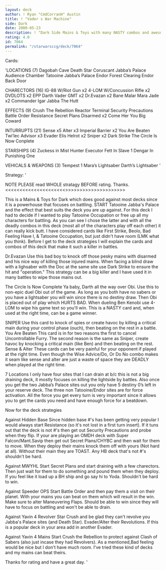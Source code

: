 ```yaml
---
layout: deck
author: ! Ryan "CmdCorranH" Austin
title: ! "Vader s War Machine"
side: Dark
date: 2000-05-23
description: ! "Dark Side Mains & Toys with many NASTY combos and awesome FUN. SWEAT battle deck."
rating: 4.0
id: 7064
permalink: "/starwarsccg/deck/7064"
---
```

Cards: 

'LOCATIONS (7)
Dagobah Cave
Death Star
Coruscant
Jabba’s Palace Audience Chamber
Tatooine Jabba’s Palace
Endor Forest Clearing
Endor Back Door

CHARECTORS (16)
IG-88 W/Riot Gun x2
4-LOM W/Concussion Rifle x2
DVDLOTS x2
EPP Darth Vader
GMT x2
Dr.Evazan x2
Bane Malar
Mara Jade x2
Commander Igar
Jabba The Hutt

EFFECTS (9)
Crush The Rebellion
Reactor Terminal
Security Precautions
Battle Order
Resistance
Secret Plans
Disarmed x2
Come Her You Big Coward

INTURRUPTS (21)
Sense x5
Alter x3
Imperial Barrier x2
You Are Beaten
Twi’lec Advisor x3
Evader
Elis Helrot x2
Sniper x2
Dark Strike
The Circle Is Now Conplete

STARSHIPS (4)
Zuckess in Mist Hunter
Executor
Fett In Slave 1
Dengar In Punishing One

VEHICALS & WEAPONS (3)
Tempest 1
Mara’s Lightsaber
Darth’s Lightsaber
'

Strategy: '

NOTE PLEASE read WHOLE stratagy BEFORE rating. Thanks.
<<<<<<<<<<<<<<<<<<<<<>>>>>>>>>>>>>>>>>>>>>

This is a Mains & Toys for Dark which does good against most decks since it is a powerhouse that focuses on battling. START Tatooine Jabba's Palace and the effect that best suits the deck you are up against. For this deck I had to decide if I wanted to play Tatooine Occupation or free up all my characters for battling. As you can see I chose the latter and with all the deadly combos in this deck (most all of the characters play off each other) it can really kick butt. I have considered cards like First Strike, Beolo, Bad Feeling Have I, & Tatooine Occupation, but just didn't have room (LMK what you think). Before I get to the deck strategies I will explain the cards and combos of this deck that make it such a killer in battles.

Dr.Evazan Use this bad boy to knock off those pesky mains with disarmed and his nice way of killing those injured mains. When facing a blind draw with a lighsaber with the Doc at the same site use Dark Strike to ensure the hit and "operation." This strategy can be a big killer and I have used it in many battles to wipe those mains out.

The Circle Is Now Complete Ya baby, Darth all the way over Obi. Use this to non-epic duel Obi out of the game. As long as you both have no sabers or you have a lightsaber you will win since there is no destiny draw. Then Obi is placed out of play which HURTS BAD. When dueling Ben Kenobi use 4-LOM to wipe his game text so you'll win. This is a NASTY card and, when used at the right time, can be a game winner.

SNIPER Use this card to knock of spies or create havoc by killing a critical main during your control phase (ouch), then beating on the rest in a battle.
You Are Beaten This card is in for two reasons the first to cancel Uncontrollable Furry. The second reason is the same as Sniper, create havoc by knocking a critical main (like Ben) and then beating on the rest.
Sense & Alter These cards can be very painful for your opponent if played at the right time. Even though the Wise Advice/Do, Or Do No combo makes it seam like sense and alter are just a waste of space they are DEADLY when played at the right time.

7 Locations I only have four sites that I can drain at b/c this is not a big draining deck, it mostly focuses on killing the lightside by battles. Also once you get the two Jabba’s Palace sites out you only have 5 destiny 0’s left in your reserve deck. The three non Tatooine/Endor sites are for force activation. All the force you get every turn is very important since it allows you to get the cards you need and have enough force for a beatdown.

Now for the deck strategies

Against Hidden Base
Since hidden base #'s has been getting very popular I would always start Resistance (so it's not lost in a first turn insert). If it tuns out that the deck is not #'s then get out Security Precautions and probe when they flip. If your are playing an OMDH deck with Super Falcon/Mant.Savip then get out Secret Plans/CHYBC and then wait for them to move. When they deploy their mains knock them off with yours (Not hard at all). Without their main they are TOAST. Any HB deck that's not #'s shouldn't be hard.

Against MWYHL Start Secret Plans and start draining with a few charectors.  Then just wait for them to do something and pound them when they deploy. If you feel like it load up a BH ship and go say hi to Yoda. Shouldn't be hard to win.

Against Speeder OPS Start Battle Order and then pay them a visit on their planet. With your mains you can beat on them which will result in the win. Make sure to alter Maneuvering Flaps. Should be able to win since they will have to focus on battling and won't be able to drain.

Against Yavin 4 Revolver Star Crush and be glad they can't revolve you Jabba's Palace sites (and Death Star). Evader/Alter their Revolutions. If this is a popular deck in your area add in another Evader.

Against Yavin 4 Mains Start Crush the Rebellion to protect against Clash of Sabers (also just incase they had Revolvers). As a mentioned,Bad feeling would be nice but I don't have much room. I've tried these kind of decks and my mains can beat theirs.


Thanks for rating and have a great day.
'
